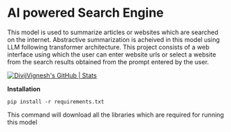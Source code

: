 # AI powered Search Engine
This model is used to summarize articles or websites which are searched on the internet. Abstractive summarization is acheived in this model using LLM following transformer architecture.
This project consists of a web interface using which the user can enter website urls or select a website from the search results obtained from the prompt entered by the user.


[![DivijVignesh's GitHub | Stats](https://stats.quine.sh/DivijVignesh/github?theme=dark)](https://quine.sh?utm_source=widgets&utm_campaign=DivijVignesh)

**Installation**

`pip install -r requirements.txt`

This command will download all the libraries which are required for running this model 
